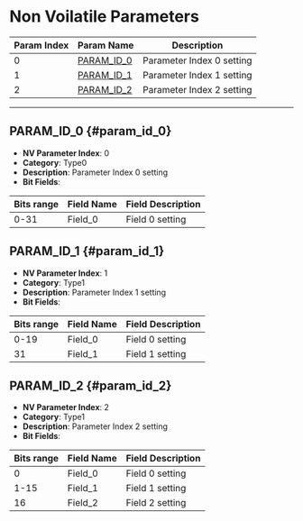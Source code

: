 # Non Voilatile Parameters
| Param Index | Param Name | Description |
| --- | --- | --- |
|0|[PARAM_ID_0](#param_id_0)|Parameter Index 0 setting|
|1|[PARAM_ID_1](#param_id_1)|Parameter Index 1 setting|
|2|[PARAM_ID_2](#param_id_2)|Parameter Index 2 setting|
---
## PARAM_ID_0 {#param_id_0}
- **NV Parameter Index**: 0
- **Category**: Type0
- **Description**: Parameter Index 0 setting
- **Bit Fields**:

| Bits range | Field Name | Field Description |
|---|---|---|
|0-31|Field_0|Field 0 setting|
## PARAM_ID_1 {#param_id_1}
- **NV Parameter Index**: 1
- **Category**: Type1
- **Description**: Parameter Index 1 setting
- **Bit Fields**:

| Bits range | Field Name | Field Description |
|---|---|---|
|0-19|Field_0|Field 0 setting|
|31|Field_1|Field 1 setting|
## PARAM_ID_2 {#param_id_2}
- **NV Parameter Index**: 2
- **Category**: Type1
- **Description**: Parameter Index 2 setting
- **Bit Fields**:

| Bits range | Field Name | Field Description |
|---|---|---|
|0|Field_0|Field 0 setting|
|1-15|Field_1|Field 1 setting|
|16|Field_2|Field 2 setting|
